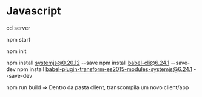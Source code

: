 # Javascript

cd server

npm start

npm init

npm install systemjs@0.20.12 --save
npm install babel-cli@6.24.1 --save-dev
npm install babel-plugin-transform-es2015-modules-systemjs@6.24.1 --save-dev

npm run build  => Dentro da pasta client, transcompila um novo client/app